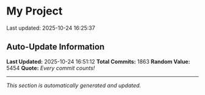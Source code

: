 # My Project


Last updated: 2025-10-24 16:25:37














































































































































































































































































































































































































































































































































































































































































































































































































































































































































































































































































































































































































































































































































































































































































































































































































































































































































































































































































































































































































































































































































































































































































































































## Auto-Update Information

**Last Updated:** 2025-10-24 16:51:12
**Total Commits:** 1863
**Random Value:** 5454
**Quote:** _Every commit counts!_

---
_This section is automatically generated and updated._